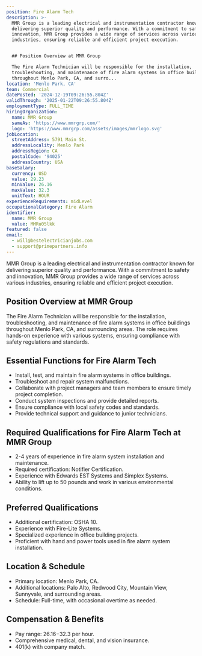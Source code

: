 ```yaml
---
position: Fire Alarm Tech
description: >-
  MMR Group is a leading electrical and instrumentation contractor known for
  delivering superior quality and performance. With a commitment to safety and
  innovation, MMR Group provides a wide range of services across various
  industries, ensuring reliable and efficient project execution.


  ## Position Overview at MMR Group

  The Fire Alarm Technician will be responsible for the installation,
  troubleshooting, and maintenance of fire alarm systems in office buildings
  throughout Menlo Park, CA, and surro...
location: 'Menlo Park, CA'
team: Commercial
datePosted: '2024-12-19T09:26:55.804Z'
validThrough: '2025-01-22T09:26:55.804Z'
employmentType: FULL_TIME
hiringOrganization:
  name: MMR Group
  sameAs: 'https://www.mmrgrp.com/'
  logo: 'https://www.mmrgrp.com/assets/images/mmrlogo.svg'
jobLocation:
  streetAddress: 5791 Main St.
  addressLocality: Menlo Park
  addressRegion: CA
  postalCode: '94025'
  addressCountry: USA
baseSalary:
  currency: USD
  value: 29.23
  minValue: 26.16
  maxValue: 32.3
  unitText: HOUR
experienceRequirements: midLevel
occupationalCategory: Fire Alarm
identifier:
  name: MMR Group
  value: MMRu05lkk
featured: false
email:
  - will@bestelectricianjobs.com
  - support@primepartners.info
---
```




MMR Group is a leading electrical and instrumentation contractor known for delivering superior quality and performance. With a commitment to safety and innovation, MMR Group provides a wide range of services across various industries, ensuring reliable and efficient project execution.

## Position Overview at MMR Group
The Fire Alarm Technician will be responsible for the installation, troubleshooting, and maintenance of fire alarm systems in office buildings throughout Menlo Park, CA, and surrounding areas. The role requires hands-on experience with various systems, ensuring compliance with safety regulations and standards.

## Essential Functions for Fire Alarm Tech
- Install, test, and maintain fire alarm systems in office buildings.
- Troubleshoot and repair system malfunctions.
- Collaborate with project managers and team members to ensure timely project completion.
- Conduct system inspections and provide detailed reports.
- Ensure compliance with local safety codes and standards.
- Provide technical support and guidance to junior technicians.

## Required Qualifications for Fire Alarm Tech at MMR Group
- 2-4 years of experience in fire alarm system installation and maintenance.
- Required certification: Notifier Certification.
- Experience with Edwards EST Systems and Simplex Systems.
- Ability to lift up to 50 pounds and work in various environmental conditions.

## Preferred Qualifications
- Additional certification: OSHA 10.
- Experience with Fire-Lite Systems.
- Specialized experience in office building projects.
- Proficient with hand and power tools used in fire alarm system installation.

## Location & Schedule
- Primary location: Menlo Park, CA.
- Additional locations: Palo Alto, Redwood City, Mountain View, Sunnyvale, and surrounding areas.
- Schedule: Full-time, with occasional overtime as needed.

## Compensation & Benefits
- Pay range: $26.16-$32.3 per hour.
- Comprehensive medical, dental, and vision insurance.
- 401(k) with company match.